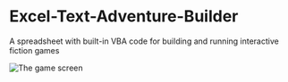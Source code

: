 # Excel-Text-Adventure-Builder
A spreadsheet with built-in VBA code for building and running interactive fiction games

![The game screen](images/GameScreen1.jpg)
